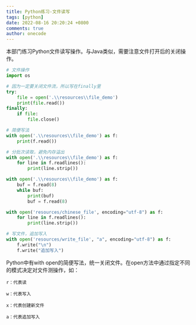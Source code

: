 ```yaml
---
title: Python练习-文件读写
tags: [python]
date: 2022-08-16 20:20:24 +0800
comments: true
author: onecode
---
```

本部门练习Python文件读写操作。与Java类似，需要注意文件打开后的关闭操作。
<!--more-->
```python
# 文件操作
import os

# 因为一定要关闭文件流，所以写在finally里
try:
    file = open('.\\resources\\file_demo')
    print(file.read())
finally:
    if file:
        file.close()

# 简便写法
with open('.\\resources\\file_demo') as f:
    print(f.read())

# 分批次读取，避免内存溢出
with open('.\\resources\\file_demo') as f:
    for line in f.readlines():
        print(line.strip())

with open('.\\resources\\file_demo') as f:
    buf = f.read(8)
    while buf:
        print(buf)
        buf = f.read(8)

with open('resources/chinese_file', encoding="utf-8") as f:
    for line in f.readlines():
        print(line.strip())

# 写文件，追加写入
with open('resources/write_file', "a", encoding="utf-8") as f:
    f.write("\n")
    f.write("追加写入")
```
Python中有with open的简便写法，统一关闭文件。在open方法中通过指定不同的模式决定对文件测操作，如：
```
r：代表读

w：代表写入

x：代表创建新文件

a：代表追加写入
```
